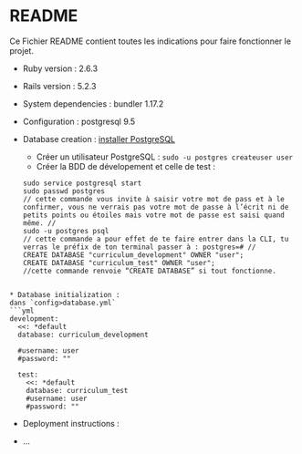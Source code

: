 # README

Ce Fichier README contient toutes les indications pour faire fonctionner le projet.


* Ruby version : 2.6.3

* Rails version : 5.2.3

* System dependencies : bundler 1.17.2

* Configuration : postgresql 9.5

* Database creation : [installer PostgreSQL](https://gorails.com/setup/ubuntu/16.04#postgresql)
  - Créer un utilisateur PostgreSQL : `sudo -u postgres createuser user`
  - Créer la BDD de dévelopement et celle de test :
  ```
  sudo service postgresql start
  sudo passwd postgres
  // cette commande vous invite à saisir votre mot de pass et à le confirmer, vous ne verrais pas votre mot de passe à l’écrit ni de petits points ou étoiles mais votre mot de passe est saisi quand même. //
  sudo -u postgres psql
  // cette commande a pour effet de te faire entrer dans la CLI, tu verras le préfix de ton terminal passer à : postgres=# //
  CREATE DATABASE "curriculum_development" OWNER "user";
  CREATE DATABASE "curriculum_test" OWNER "user";
  //cette commande renvoie “CREATE DATABASE” si tout fonctionne.
```

* Database initialization :
dans `config>database.yml` 
```yml
development:
  <<: *default
  database: curriculum_development

  #username: user
  #password: ""

  test:
    <<: *default
    database: curriculum_test
    #username: user
    #password: ""
```


* Deployment instructions :

* ...
